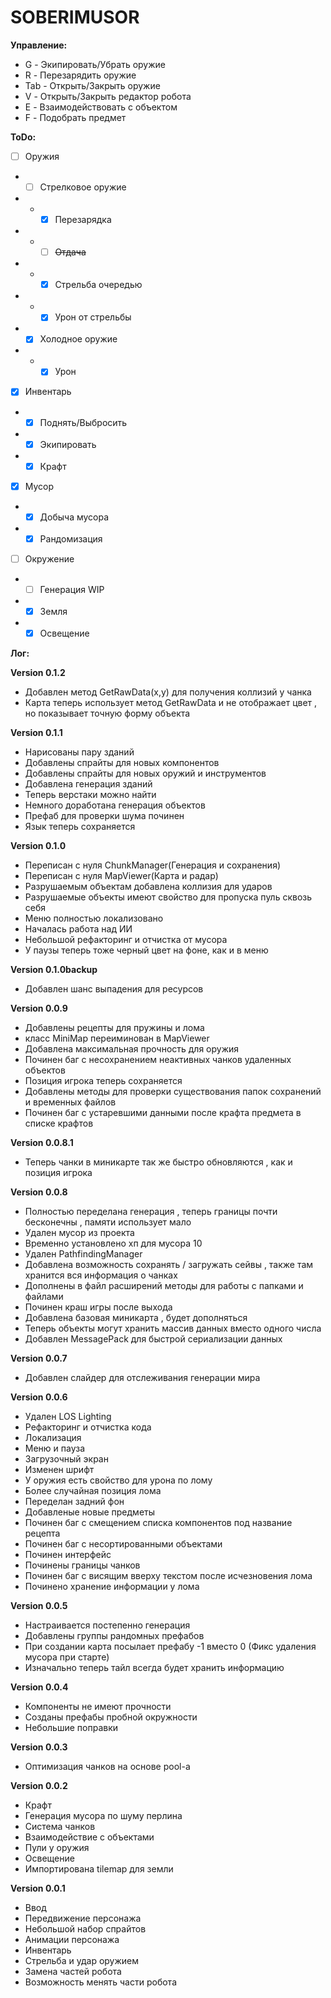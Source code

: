 ﻿# SOBERIMUSOR

**Управление:**
- G - Экипировать/Убрать оружие
- R - Перезарядить оружие
- Tab - Открыть/Закрыть оружие
- V - Открыть/Закрыть редактор робота
- E - Взаимодействовать с объектом
- F - Подобрать предмет

**ToDo:**
- [ ] Оружия
- - [ ] Стрелковое оружие
- - - [x] Перезарядка
- - - [ ] ~~Отдача~~
- - - [x] Стрельба очередью
- - - [x] Урон от стрельбы
- - [x] Холодное оружие
- - - [x] Урон

- [x] Инвентарь
- - [x] Поднять/Выбросить
- - [x] Экипировать
- - [x] Крафт

- [x] Мусор
- - [x] Добыча мусора
- - [x] Рандомизация

- [ ] Окружение
- - [ ] Генерация WIP
- - [x] Земля
- - [x] Освещение

**Лог:**

**Version 0.1.2**
- Добавлен метод GetRawData(x,y) для получения коллизий у чанка
- Карта теперь использует метод GetRawData и не отображает цвет , но показывает точную форму объекта

**Version 0.1.1**
- Нарисованы пару зданий
- Добавлены спрайты для новых компонентов
- Добавлены спрайты для новых оружий и инструментов
- Добавлена генерация зданий
- Теперь верстаки можно найти
- Немного доработана генерация объектов
- Префаб для проверки шума починен
- Язык теперь сохраняется

**Version 0.1.0**
- Переписан с нуля ChunkManager(Генерация  и сохранения)
- Переписан с нуля MapViewer(Карта и радар)
- Разрушаемым объектам добавлена коллизия для ударов
- Разрушаемые объекты имеют свойство для пропуска пуль сквозь себя
- Меню полностью локализовано
- Началась работа над ИИ
- Небольшой рефакторинг и отчистка от мусора
- У паузы теперь тоже черный цвет на фоне, как и в меню

**Version 0.1.0backup**
- Добавлен шанс выпадения для ресурсов

**Version 0.0.9**
- Добавлены рецепты для пружины и лома
- класс MiniMap переиминован в MapViewer
- Добавлена максимальная прочность для оружия
- Починен баг с несохранением неактивных чанков удаленных объектов
- Позиция игрока теперь сохраняется 
- Добавлены методы для проверки существования папок сохранений и временных файлов
- Починен баг с устаревшими данными после крафта предмета в списке крафтов

**Version 0.0.8.1**
- Теперь чанки в миникарте так же быстро обновляются , как и позиция игрока

**Version 0.0.8**
- Полностью переделана генерация , теперь границы почти бесконечны , памяти использует мало
- Удален мусор из проекта
- Временно установлено хп для мусора 10
- Удален PathfindingManager
- Добавлена возможность сохранять / загружать сейвы , также там хранится вся информация о чанках
- Дополнены в файл расширений методы для работы с папками и файлами
- Починен краш игры после выхода
- Добавлена базовая миникарта , будет дополняться
- Теперь объекты могут хранить массив данных вместо одного числа
- Добавлен MessagePack для быстрой сериализации данных

**Version 0.0.7**
- Добавлен слайдер для отслеживания генерации мира

**Version 0.0.6**
- Удален LOS Lighting
- Рефакторинг и отчистка кода 
- Локализация
- Меню и пауза
- Загрузочный экран
- Изменен шрифт
- У оружия есть свойство для урона по лому
- Более случайная позиция лома
- Переделан задний фон
- Добавленые новые предметы
- Починен баг с смещением списка компонентов под название рецепта
- Починен баг с несортированными объектами
- Починен интерфейс
- Починены границы чанков
- Починен баг с висящим вверху текстом после исчезновения лома
- Починено хранение информации у лома

**Version 0.0.5**
- Настраивается постепенно генерация
- Добавлены группы рандомных префабов 
- При создании карта посылает префабу -1 вместо 0 (Фикс удаления мусора при старте)
- Изначально теперь тайл всегда будет хранить информацию

**Version 0.0.4**
- Компоненты не имеют прочности
- Созданы префабы пробной окружности
- Небольшие поправки

**Version 0.0.3**
- Оптимизация чанков на основе pool-а

**Version 0.0.2**
- Крафт
- Генерация мусора по шуму перлина
- Система чанков
- Взаимодействие с объектами
- Пули у оружия
- Освещение
- Импортирована tilemap для земли

**Version 0.0.1**
- Ввод
- Передвижение персонажа
- Небольшой набор спрайтов
- Анимации персонажа
- Инвентарь
- Стрельба и удар оружием
- Замена частей робота
- Возможность менять части робота
